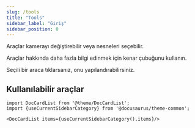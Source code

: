 ```yaml
---
slug: /tools
title: "Tools"
sidebar_label: "Giriş"
sidebar_position: 0
---
```



Araçlar kamerayı değiştirebilir veya nesneleri seçebilir.

Araçlar hakkında daha fazla bilgi edinmek için kenar çubuğunu kullanın.

Seçili bir araca tıklarsanız, onu yapılandırabilirsiniz.

## Kullanılabilir araçlar

```mdx-code-block
import DocCardList from '@theme/DocCardList';
import {useCurrentSidebarCategory} from '@docusaurus/theme-common';

<DocCardList items={useCurrentSidebarCategory().items}/>
```
